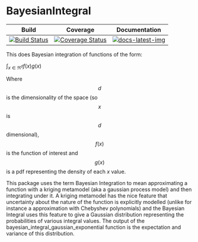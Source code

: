 # BayesianIntegral

| Build | Coverage | Documentation |
|-------|----------|---------------|
| [![Build Status](https://travis-ci.com/s-baumann/BayesianIntegral.jl.svg?branch=master)](https://travis-ci.org/s-baumann/BayesianIntegral.jl) | [![Coverage Status](https://coveralls.io/repos/github/s-baumann/BayesianIntegral.jl/badge.svg?branch=master)](https://coveralls.io/github/s-baumann/BayesianIntegral.jl?branch=master) | [![docs-latest-img](https://img.shields.io/badge/docs-latest-blue.svg)](https://s-baumann.github.io/BayesianIntegral.jl/dev/index.html) |

This does Bayesian integration of functions of the form:

$\int_{x \in \Re^d} f(x) g(x)$

Where $$d$$ is the dimensionality of the space (so $$x$$ is $$d$$ dimensional), $$f(x)$$ is the function of interest and $$g(x)$$ is a pdf representing the density of each $x$ value.

This package uses the term Bayesian Integration to mean approximating a function with a kriging metamodel (aka a gaussian process model) and then integrating under it. A kriging metamodel has the nice feature that uncertainty about the nature of the function is explicitly modelled (unlike for instance a approximation with Chebyshev polynomials) and the Bayesian Integral uses this feature to give a Gaussian distribution representing the probabilities of various integral values. The output of the bayesian_integral_gaussian_exponential function is the expectation and variance of this distribution.
